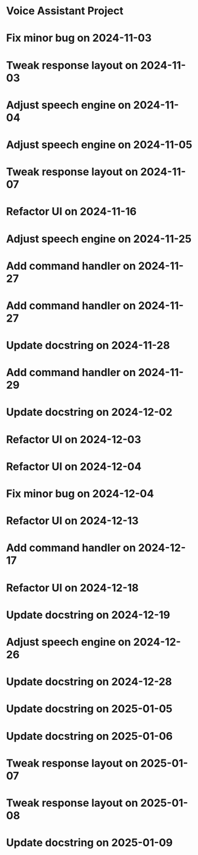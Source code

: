 # Voice Assistant Project
# Fix minor bug on 2024-11-03
# Tweak response layout on 2024-11-03
# Adjust speech engine on 2024-11-04
# Adjust speech engine on 2024-11-05
# Tweak response layout on 2024-11-07
# Refactor UI on 2024-11-16
# Adjust speech engine on 2024-11-25
# Add command handler on 2024-11-27
# Add command handler on 2024-11-27
# Update docstring on 2024-11-28
# Add command handler on 2024-11-29
# Update docstring on 2024-12-02
# Refactor UI on 2024-12-03
# Refactor UI on 2024-12-04
# Fix minor bug on 2024-12-04
# Refactor UI on 2024-12-13
# Add command handler on 2024-12-17
# Refactor UI on 2024-12-18
# Update docstring on 2024-12-19
# Adjust speech engine on 2024-12-26
# Update docstring on 2024-12-28
# Update docstring on 2025-01-05
# Update docstring on 2025-01-06
# Tweak response layout on 2025-01-07
# Tweak response layout on 2025-01-08
# Update docstring on 2025-01-09
